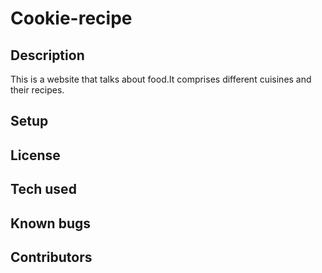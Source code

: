 #  Cookie-recipe

## Description
This is a website that talks about food.It comprises different cuisines and their recipes.

## Setup

## License

## Tech used

## Known bugs

## Contributors


